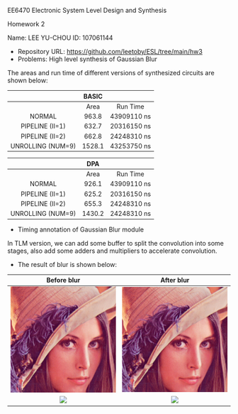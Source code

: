 ﻿EE6470 Electronic System Level Design and Synthesis

Homework 2

Name: LEE YU-CHOU	ID: 107061144

- Repository URL: <https://github.com/leetoby/ESL/tree/main/hw3>
- Problems: High level synthesis of Gaussian Blur

The areas and run time of different versions of synthesized circuits are shown below:


||**BASIC**||
| :-: | :-: | :-: |
||Area|Run Time|
|NORMAL|963.8|43909110 ns|
|PIPELINE (II=1)|632.7|20316150 ns|
|PIPELINE (II=2)|662.8|24248310 ns|
|UNROLLING (NUM=9)|1528.1|43253750 ns|


||**DPA**||
| :-: | :-: | :-: |
||Area|Run Time|
|NORMAL|926.1|43909110 ns|
|PIPELINE (II=1)|625.2|20316150 ns|
|PIPELINE (II=2)|655.3|24248310 ns|
|UNROLLING (NUM=9)|1430.2|24248310 ns|

- Timing annotation of Gaussian Blur module

In TLM version, we can add some buffer to split the convolution into some stages, also add some adders and multipliers to accelerate convolution.

- The result of blur is shown below:

|Before blur|After blur|
| :-: | :-: |
|![](Aspose.Words.2eba1d47-6302-45ca-9109-d68a1ea8aa03.001.png)|![](Aspose.Words.2eba1d47-6302-45ca-9109-d68a1ea8aa03.001.png)|
|![](Aspose.Words.2eba1d47-6302-45ca-9109-d68a1ea8aa03.002.png)|![](Aspose.Words.2eba1d47-6302-45ca-9109-d68a1ea8aa03.003.png)|

